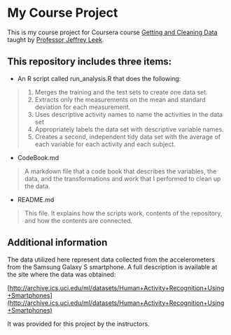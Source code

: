 My Course Project
======================

This is my course project for Coursera course [Getting and Cleaning Data](https://www.coursera.org/course/getdata) taught by [Professor Jeffrey Leek](http://www.biostat.jhsph.edu/~jleek/research.html).

This repository includes three items:
----------------------

* An R script called run_analysis.R that does the following:

>1.  Merges the training and the test sets to create one data set.
>2.  Extracts only the measurements on the mean and standard deviation for each measurement.
>3.  Uses descriptive activity names to name the activities in the data set
>4.  Appropriately labels the data set with descriptive variable names.
>5.  Creates a second, independent tidy data set with the average of each variable for each activity and each subject.


* CodeBook.md 

>A markdown file that a code book that describes the variables, the data, and the transformations and work that I performed to clean up the data.

* README.md

>This file. It explains how the scripts work, contents of the repository, and how the contents are connected. 

Additional information
----------------------

The data utilized here represent data collected from the accelerometers from the Samsung Galaxy S smartphone. A full description is available at the site where the data was obtained:

[http://archive.ics.uci.edu/ml/datasets/Human+Activity+Recognition+Using+Smartphones](http://archive.ics.uci.edu/ml/datasets/Human+Activity+Recognition+Using+Smartphones)

It was provided for this project by the instructors.



